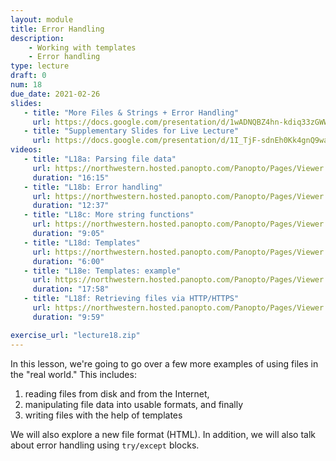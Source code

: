```yaml
---
layout: module
title: Error Handling
description:
    - Working with templates
    - Error handling
type: lecture
draft: 0
num: 18
due_date: 2021-02-26
slides: 
   - title: "More Files & Strings + Error Handling"
     url: https://docs.google.com/presentation/d/1wADNQBZ4hn-kdiq33zGWWgr5xII9cM0ijE9xfrfyKrE/edit?usp=sharing
   - title: "Supplementary Slides for Live Lecture"
     url: https://docs.google.com/presentation/d/1I_TjF-sdnEh0Kk4gnQ9waE2oscY250FBEA3ZbYs8v3Y/edit?usp=sharing
videos:
   - title: "L18a: Parsing file data"
     url: https://northwestern.hosted.panopto.com/Panopto/Pages/Viewer.aspx?id=79cbe5fa-e056-4769-bc0b-aca000062439
     duration: "16:15"
   - title: "L18b: Error handling"
     url: https://northwestern.hosted.panopto.com/Panopto/Pages/Viewer.aspx?id=3441989e-426a-4719-9c38-aca0000623bb
     duration: "12:37"
   - title: "L18c: More string functions"
     url: https://northwestern.hosted.panopto.com/Panopto/Pages/Viewer.aspx?id=0db79472-b46f-43d1-bb8b-aca000062546
     duration: "9:05"
   - title: "L18d: Templates"
     url: https://northwestern.hosted.panopto.com/Panopto/Pages/Viewer.aspx?id=433d2ec0-cfbe-4143-a662-aca0000624cb
     duration: "6:00"
   - title: "L18e: Templates: example"
     url: https://northwestern.hosted.panopto.com/Panopto/Pages/Viewer.aspx?id=c5eedc68-3b74-45ad-bfce-aca000062325
     duration: "17:58"
   - title: "L18f: Retrieving files via HTTP/HTTPS"
     url: https://northwestern.hosted.panopto.com/Panopto/Pages/Viewer.aspx?id=39ad9a73-9ae8-4df6-bc1d-aca0000622bd
     duration: "9:59"

exercise_url: "lecture18.zip"
---
```


In this lesson, we're going to go over a few more examples of using files in the "real world." This includes:

1. reading files from disk and from the Internet,
2. manipulating file data into usable formats, and finally
3. writing files with the help of templates

We will also explore a new file format (HTML). In addition, we will also talk about error handling using `try/except` blocks.